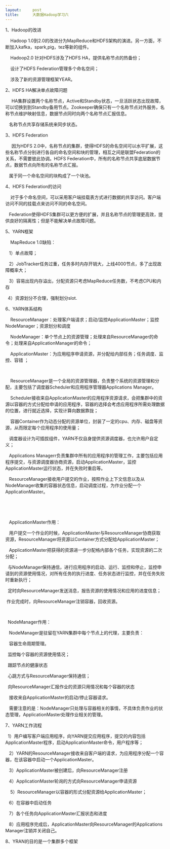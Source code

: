 ```yaml
---
layout:     post
title:      大数据Hadoop学习六
---
```

<div id="article_content" class="article_content clearfix csdn-tracking-statistics" data-pid="blog" data-mod="popu_307" data-dsm="post">
								            <link rel="stylesheet" href="https://csdnimg.cn/release/phoenix/template/css/ck_htmledit_views-f76675cdea.css">
						<div class="htmledit_views" id="content_views">
                
<p>1、Hadoop的改进</p>
<p>    Hadoop 1.0到2.0的改进分为MapReduce和HDFS架构的演进。另一方面，不断加入kafka，spark,pig，tez等新的组件。</p>
<p>    Hadoop2.0 针对HDFS涉及了HDFS HA，提供名称节点的热备份；</p>
<p>    设计了HDFS Federation管理多个命名空间；</p>
<p>    涉及了新的资源管理框架YEAR。</p>
<p>2、HDFS HA解决单点故障问题</p>
<p>     HA集群设置两个名称节点，Active和Standby状态，一旦活跃状态出现故障，可以切换到到Standby备用节点。Zookeeper确保只有一个名称节点对外服务，名称节点维护映射信息，数据节点同时向两个名称节点汇报信息。</p>
<p>   名称节点共享存储系统来同步状态。</p>
<p>3、HDFS Federation</p>
<p>     因为HDFS 2.0中，名称节点的集群，使得HDFS的命名空间可以水平扩展，这些名称节点分别进行各自的命名空间和块的管理，相互之间是联盟Federation的关系，不需要彼此协调。HDFS Federation中，所有的名称节点共享底层数据节点，数据节点向所有的名称节点汇报。</p>
<p>   属于同一个命名空间的块构成了一个块池。</p>
<p>4、HDFS Federation的访问</p>
<p>    对于多个命名空间，可以采用客户端挂载表方式进行数据的共享访问。客户端访问不同的挂载点来访问不同的命名空间。</p>
<p>   Federation使得HDFS集群可以更方便的扩展，并且名称节点的管理更高效，提供良好的隔离性；但是不能解决单点故障问题。</p>
<p>5、YARN框架</p>
<p>    MapReduce 1.0缺陷：</p>
<p>   1）单点故障；</p>
<p>   2）JobTracker任务过重，任务多时内存开销大，上线4000节点，多了出现故障概率大；</p>
<p>   3）容易出现内存溢出，分配资源只考虑MapReduce任务数，不考虑CPU和内存</p>
<p>  4）资源划分不合理，强制划分slot.</p>
<p>6、YARN体系结构</p>
<p>    ResourceManager：处理客户端请求；启动/监控ApplicationMaster；监控NodeManager；资源划分和调度</p>
<p>    NodeManager：单个节点上的资源管理；处理来自ResourceManager的命令；处理来自ApplicationManager的命令；</p>
<p>    ApplicationMaster：为应用程序申请资源，并分配给内部任务；任务调度、监控、容错 ；</p>
<p><br></p>
<p>    ResourceManager是一个全局的资源管理器，负责整个系统的资源管理和分配，主要包括了调度器Scheduler和应用程序管理器Applications Manager。</p>
<p>    Scheduler接收来自ApplicationMaster的应用程序资源请求，会把集群中的资源以容器的方式分配给申请的应用程序，容器的选择会考虑应用程序所需处理数据的位置，进行就近选择，实现计算向数据靠拢；</p>
<p>    容器Container作为动态分配的资源单位，封装了一定的cpu、内存、磁盘等资源，从而限定每个应用程序的使用量；</p>
<p>   调度器设计为可插拔组件，YARN不仅自身提供资源调度器，也允许用户自定义；</p>
<p>   Applications Managerr负责集群中所有的应用程序的管理工作，主要包括应用程序提交，与资源调度器协商资源，启动ApplicationMaster，监控ApplicationMaster运行状态，并在失败时重启等。</p>
<p>   ResourceManager接收用户提交的作业，按照作业上下文信息以及从NodeManager收集的容器状态信息，启动调度过程，为作业分配一个ApplicationMaster。</p>
<p><br></p>
<p><br></p>
<p>   ApplicationMaster作用：</p>
<p>   用户提交一个作业的时候，ApplicationMaster与ResourceManager协商获取资源，ResourceManager将资源以Container方式分配给ApplicationMaster；</p>
<p>   ApplicationMaster把获得的资源进一步分配格内部各个任务，实现资源的二次分配；</p>
<p>  与NodeManager保持通信，进行应用程序的启动、运行、监控和停止，监控申请到的资源使用情况，对所有任务的执行进度、任务状态进行监控，并在任务失败时重新执行；</p>
<p>  定时向ResourceManager发送消息，报告资源的使用情况和应用的进度信息；</p>
<p> 作业完成时，向ResourceManager注销容器，回收资源。</p>
<p><br></p>
<p>  NodeManager作用：</p>
<p>   NodeManager是驻留在YARN集群中每个节点上的代理，主要负责：</p>
<p>   容器生命周期管理。 </p>
<p>  监控每个容器的资源使用情况；</p>
<p>  跟踪节点的健康状态</p>
<p>  心跳方式与ResourceManager保持通信；</p>
<p>  向ResourceManager汇报作业的资源只用情况和每个容器的状态</p>
<p>   接收来自ApplicationMaster的启动/停止容器请求。</p>
<p>   需要注意的是：NodeManager只处理与容器相关的事情，不具体负责作业的状态管理，ApplicationMaster处理作业相关的管理。</p>
<p>7、YARN工作流程</p>
<p>  1）用户编写客户端应用程序，向YARN提交应用程序，提交的内容包括ApplicationMaster程序，启动ApplicationMaster命令，用户程序等；</p>
<p>   2）YARN的ResourceManager接收来自客户端的请求，为应用程序分配一个容器，在该容器中启动一个ApplicationMaster。</p>
<p>   3）ApplicationMaster被创建后，向ResourceManager注册</p>
<p>   4）ApplicationMaster轮询的方式向ResourceManager申请资源</p>
<p>    5）ResourceManager以容器的形式分配资源给ApplicationMaster；</p>
<p>   6）在容器中启动任务</p>
<p>   7）各个任务向ApplicationMaster汇报状态和进度</p>
<p>   8）应用程序完成后，ApplicationMaster向ResourceManager的Applications Manager注销并关闭自己。</p>
<p>8、YRAN的目的是一个集群多个框架</p>
<p><br></p>
<p><br></p>
            </div>
                </div>
